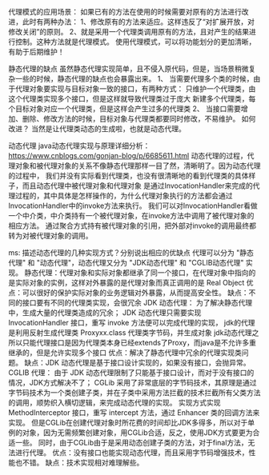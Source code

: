 
代理模式的应用场景： 
如果已有的方法在使用的时候需要对原有的方法进行改进，此时有两种办法： 
1、修改原有的方法来适应。这样违反了“对扩展开放，对修改关闭”的原则。 
2、就是采用一个代理类调用原有的方法，且对产生的结果进行控制。这种方法就是代理模式。 
使用代理模式，可以将功能划分的更加清晰，有助于后期维护！

静态代理的缺点
虽然静态代理实现简单，且不侵入原代码，但是，当场景稍微复杂一些的时候，静态代理的缺点也会暴露出来。
1、 当需要代理多个类的时候，由于代理对象要实现与目标对象一致的接口，有两种方式：
只维护一个代理类，由这个代理类实现多个接口，但是这样就导致代理类过于庞大
新建多个代理类，每个目标对象对应一个代理类，但是这样会产生过多的代理类
2、 当接口需要增加、删除、修改方法的时候，目标对象与代理类都要同时修改，不易维护。
如何改进？
当然是让代理类动态的生成啦，也就是动态代理。

动态代理
java动态代理实现与原理详细分析：https://www.cnblogs.com/gonjan-blog/p/6685611.html
    动态代理的过程，代理对象和被代理对象的关系不像静态代理那样一目了然，清晰明了。因为动态代理的过程中，
我们并没有实际看到代理类，也没有很清晰地的看到代理类的具体样子，而且动态代理中被代理对象和代理对象
是通过InvocationHandler来完成的代理过程的，其中具体是怎样操作的，为什么代理对象执行的方法都会通过
InvocationHandler中的invoke方法来执行。
    我们可以对InvocationHandler看做一个中介类，中介类持有一个被代理对象，在invoke方法中调用了被代理对象的相应方法。
通过聚合方式持有被代理对象的引用，把外部对invoke的调用最终都转为对被代理对象的调用。



ms:
描述动态代理的几种实现方式？分别说出相应的优缺点
代理可以分为 "静态代理" 和 "动态代理"，动态代理又分为 "JDK动态代理" 和 "CGLIB动态代理" 实现。
静态代理：代理对象和实际对象都继承了同一个接口，在代理对象中指向的是实际对象的实例，这样对外暴露的是代理对象而真正调用的是 Real Object
优点：可以很好的保护实际对象的业务逻辑对外暴露，从而提高安全性。
缺点：不同的接口要有不同的代理类实现，会很冗余
JDK 动态代理：
为了解决静态代理中，生成大量的代理类造成的冗余；
JDK 动态代理只需要实现 InvocationHandler 接口，重写 invoke 方法便可以完成代理的实现，
jdk的代理是利用反射生成代理类 Proxyxx.class 代理类字节码，并生成对象
jdk动态代理之所以只能代理接口是因为代理类本身已经extends了Proxy，而java是不允许多重继承的，但是允许实现多个接口
优点：解决了静态代理中冗余的代理实现类问题。
缺点：JDK 动态代理是基于接口设计实现的，如果没有接口，会抛异常。
CGLIB 代理：
由于 JDK 动态代理限制了只能基于接口设计，而对于没有接口的情况，JDK方式解决不了；
CGLib 采用了非常底层的字节码技术，其原理是通过字节码技术为一个类创建子类，并在子类中采用方法拦截的技术拦截所有父类方法的调用，顺势织入横切逻辑，来完成动态代理的实现。
实现方式实现 MethodInterceptor 接口，重写 intercept 方法，通过 Enhancer 类的回调方法来实现。
但是CGLib在创建代理对象时所花费的时间却比JDK多得多，所以对于单例的对象，因为无需频繁创建对象，用CGLib合适，反之，使用JDK方式要更为合适一些。
同时，由于CGLib由于是采用动态创建子类的方法，对于final方法，无法进行代理。
优点：没有接口也能实现动态代理，而且采用字节码增强技术，性能也不错。
缺点：技术实现相对难理解些。

